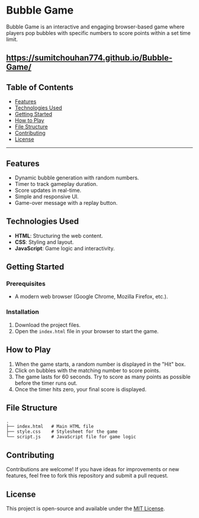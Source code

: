 # Bubble Game

Bubble Game is an interactive and engaging browser-based game where players pop bubbles with specific numbers to score points within a set time limit.
## https://sumitchouhan774.github.io/Bubble-Game/

## Table of Contents
- [Features](#features)
- [Technologies Used](#technologies-used)
- [Getting Started](#getting-started)
- [How to Play](#how-to-play)
- [File Structure](#file-structure)
- [Contributing](#contributing)
- [License](#license)

---

## Features
- Dynamic bubble generation with random numbers.
- Timer to track gameplay duration.
- Score updates in real-time.
- Simple and responsive UI.
- Game-over message with a replay button.

## Technologies Used
- **HTML**: Structuring the web content.
- **CSS**: Styling and layout.
- **JavaScript**: Game logic and interactivity.

## Getting Started

### Prerequisites
- A modern web browser (Google Chrome, Mozilla Firefox, etc.).

### Installation
1. Download the project files.
2. Open the `index.html` file in your browser to start the game.

## How to Play
1. When the game starts, a random number is displayed in the "Hit" box.
2. Click on bubbles with the matching number to score points.
3. The game lasts for 60 seconds. Try to score as many points as possible before the timer runs out.
4. Once the timer hits zero, your final score is displayed.

## File Structure
```plaintext
.
├── index.html   # Main HTML file
├── style.css    # Stylesheet for the game
└── script.js    # JavaScript file for game logic
```

## Contributing
Contributions are welcome! If you have ideas for improvements or new features, feel free to fork this repository and submit a pull request.

## License
This project is open-source and available under the [MIT License](LICENSE).
